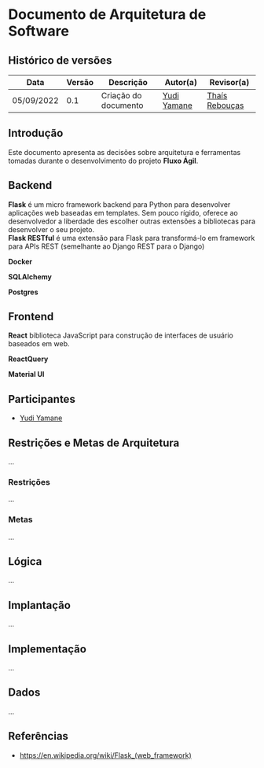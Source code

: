 # Documento de Arquitetura de Software

## Histórico de versões
| Data       | Versão | Descrição            | Autor(a)                                    | Revisor(a)                                    |
| ---------- | ------ | -------------------- | ------------------------------------------- | --------------------------------------------- |
| 05/09/2022 | 0.1    | Criação do documento | [Yudi Yamane](https://github.com/yudi-azvd) | [Thaís Rebouças](https://github.com/Thais-ra) |

## Introdução

Este documento apresenta as decisões sobre arquitetura e ferramentas tomadas durante o 
desenvolvimento do projeto **Fluxo Ágil**.

## Backend

**Flask**  é um micro framework backend para Python para desenvolver aplicações
web baseadas em templates. Sem pouco rígido, oferece ao desenvolvedor a liberdade
des escolher outras extensões a bibliotecas para desenvolver o seu projeto.  
**Flask RESTful** é uma extensão para Flask para transformá-lo em framework para
APIs REST (semelhante ao Django REST para o Django)

**Docker**

**SQLAlchemy**

**Postgres**


## Frontend

**React** biblioteca JavaScript para construção de interfaces de usuário baseados
em web.

**ReactQuery**

**Material UI**


## Participantes

- [Yudi Yamane](https://github.com/yudi-azvd)

## Restrições e Metas de Arquitetura
...

### Restrições
...

### Metas

...

## Lógica
...

## Implantação
...

## Implementação
...

## Dados
...


## Referências

<!-- https://referenciabibliografica.net/a/pt-br/ref/abnt -->

- https://en.wikipedia.org/wiki/Flask_(web_framework)